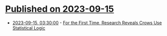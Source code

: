 # [Published on 2023-09-15](index.md)

* [2023-09-15, 03:30:00](https://science.slashdot.org/story/23/09/14/227251/for-the-first-time-research-reveals-crows-use-statistical-logic?utm_source=rss1.0mainlinkanon&utm_medium=feed) - [For the First Time, Research Reveals Crows Use Statistical Logic](https://science.slashdot.org/story/23/09/14/227251/for-the-first-time-research-reveals-crows-use-statistical-logic?utm_source=rss1.0mainlinkanon&utm_medium=feed)
